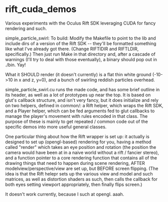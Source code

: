 rift_cuda_demos
===============

Various experiments with the Oculus Rift SDK leveraging CUDA for fancy rendering and such.

simple_particle_swirl:
To build: Modify the Makefile to point to the lib and include dirs of a version of the
Rift SDK -- they'll be formatted something like what I've already got there. (Change
RIFTIDIR and RIFTLDIR, specifically.) Then just run Make in that directory and, after
a cascade of warnings (I'll try to deal with those eventually), a binary should pop
out in ./bin. Yay!

What it SHOULD render (it doesn't currently) is a flat thin white ground (-10->10 in
x and z, y=0), and a bunch of swirling reddish particles overhead.

simple_particle_swirl.cu runs the made code, and has some brief outline in its header,
as well as a lot of prototypes up near the top. It is based on glut's callback structure,
and isn't very fancy, but it does initialize and rely on two helpers, defined in common/:
a Rift helper, which wraps the Rift SDK, and a Player helper, which can be fed arguments
fed to glut callbacks to manage the player's movement with rules encoded in that class.
The purpose of these is mainly to get repeated / common code out of the specific demos
into more useful general classes.

One particular thing about how the Rift wrapper is set up: it actually is designed to
set up (opengl-based) rendering for you, having a method called "render" which takes
an eye position and rotation (the position the camera would have been at in a naive 
world without a rift / fancier stereo), and a function pointer to a core rendering
function that contains all of the drawing things that need to happen during scene
rendering, AFTER modelview/perspective/view are set up, but BEFORE screen flipping.
(The idea is that the Rift helepr sets up the various view and model and such matrices,
as well as distortion shaders as such, then calls the callback for both eyes setting
viewport appropriately, then finally flips screen.)

It doesn't work currently, because I such at opengl. aaah.